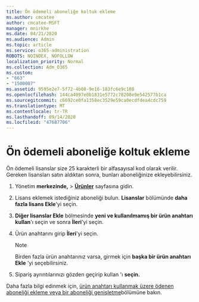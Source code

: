 ```yaml
---
title: Ön ödemeli aboneliğe koltuk ekleme
ms.author: cmcatee
author: cmcatee-MSFT
manager: mnirkhe
ms.date: 04/21/2020
ms.audience: Admin
ms.topic: article
ms.service: o365-administration
ROBOTS: NOINDEX, NOFOLLOW
localization_priority: Normal
ms.collection: Adm_O365
ms.custom:
- "663"
- "1500007"
ms.assetid: 9595e2e7-5f72-4b08-9e16-183fc6e9c108
ms.openlocfilehash: 144ca4097e0b1831e5772c78208e9e542577b1ca
ms.sourcegitcommit: c6692ce0fa1358ec3529e59ca0ecdfdea4cdc759
ms.translationtype: MT
ms.contentlocale: tr-TR
ms.lasthandoff: 09/14/2020
ms.locfileid: "47687706"
---
```

# <a name="add-seats-to-a-prepaid-subscription"></a>Ön ödemeli aboneliğe koltuk ekleme

Ön ödemeli lisanslar size 25 karakterli bir alfasayısal kod olarak verilir. Gereken lisansları satın aldıktan sonra, bunları aboneliğinize ekleyebilirsiniz. 

1. Yönetim **merkezinde,**  >  **[Ürünler](https://go.microsoft.com/fwlink/p/?linkid=842054)** sayfasına gidin.

2. Lisans eklemek istediğiniz aboneliği bulun. **Lisanslar** bölümünde **daha fazla lisans Ekle**'yi seçin.

3. **Diğer lisanslar Ekle** bölmesinde **yeni ve kullanılmamış bir ürün anahtarı kullan**'ı seçin ve sonra **İleri**'yi seçin.

4. Ürün anahtarını girip **İleri**'yi seçin.

    > [!NOTE]
    > Birden fazla ürün anahtarınız varsa, girmek için **başka bir ürün anahtarı Ekle** 'yi seçebilirsiniz.

5. Sipariş ayrıntılarınızı gözden geçirip kullan 'ı **seçin.**

Daha fazla bilgi edinmek için, [ürün anahtarı kullanmak üzere ödenen aboneliği ekleme veya bir aboneliği genişletme](https://docs.microsoft.com/microsoft-365/commerce/licenses/add-licenses-using-product-key)bölümüne bakın.